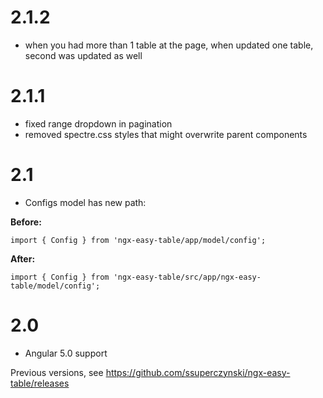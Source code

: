 # 2.1.2

- when you had more than 1 table at the page, when updated one table, second was updated as well

# 2.1.1

- fixed range dropdown in pagination
- removed spectre.css styles that might overwrite parent components

# 2.1

- Configs model has new path:

**Before:**

`import { Config } from 'ngx-easy-table/app/model/config';`

**After:**

`import { Config } from 'ngx-easy-table/src/app/ngx-easy-table/model/config';`

# 2.0

- Angular 5.0 support

Previous versions, see https://github.com/ssuperczynski/ngx-easy-table/releases
